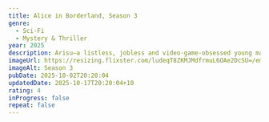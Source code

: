 ```yaml
---
title: Alice in Borderland, Season 3
genre:
  - Sci-Fi
  - Mystery & Thriller
year: 2025
description: Arisu—a listless, jobless and video-game-obsessed young man—suddenly finds himself in a strange, emptied-out version of Tokyo in which he and his friends must compete in dangerous games in order to survive. In this strange world, Arisu meets Usagi, a young woman who’s navigating the games alone. Together, they set out to unravel one mystery after another as they risk their lives and confront what it means to live.
imageUrl: https://resizing.flixster.com/ludeqT8ZKMJMdfrmuL6OAe2DcSU=/ems.cHJkLWVtcy1hc3NldHMvdHZzZWFzb24vMjliNTIyNWYtMjAzMS00NTZjLWFhZjgtODIyNzYxZDg4ZmZjLmpwZw==
imageAlt: Season 3
pubDate: 2025-10-02T20:20:04
updatedDate: 2025-10-17T20:20:04+10
rating: 4
inProgress: false
repeat: false
---
```

